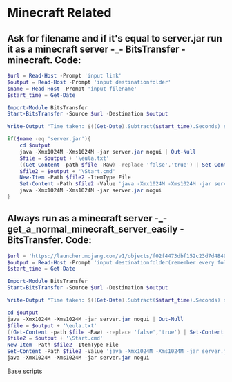 # Minecraft Related
## Ask for filename and if it's equal to server.jar run it as a minecraft server -_- BitsTransfer - minecraft. Code:
```powershell
$url = Read-Host -Prompt 'input link'
$output = Read-Host -Prompt 'input destinationfolder'
$name = Read-Host -Prompt 'input filename'
$start_time = Get-Date

Import-Module BitsTransfer
Start-BitsTransfer -Source $url -Destination $output

Write-Output "Time taken: $((Get-Date).Subtract($start_time).Seconds) second(s)"

if($name -eq 'server.jar'){
    cd $output
    java -Xmx1024M -Xms1024M -jar server.jar nogui | Out-Null
    $file = $output + '\eula.txt'
    ((Get-Content -path $file -Raw) -replace 'false','true') | Set-Content -Path $file
    $file2 = $output + '\Start.cmd'
    New-Item -Path $file2 -ItemType File
    Set-Content -Path $file2 -Value 'java -Xmx1024M -Xms1024M -jar server.jar nogui'
    java -Xmx1024M -Xms1024M -jar server.jar nogui
}
```
## Always run as a minecraft server -_- get_a_normal_minecraft_server_easily - BitsTransfer. Code:
```powershell
$url = 'https://launcher.mojang.com/v1/objects/f02f4473dbf152c23d7d484952121db0b36698cb/server.jar'
$output = Read-Host -Prompt 'input destinationfolder(remember every folder has to exist already)'
$start_time = Get-Date

Import-Module BitsTransfer
Start-BitsTransfer -Source $url -Destination $output

Write-Output "Time taken: $((Get-Date).Subtract($start_time).Seconds) second(s)"

cd $output
java -Xmx1024M -Xms1024M -jar server.jar nogui | Out-Null
$file = $output + '\eula.txt'
((Get-Content -path $file -Raw) -replace 'false','true') | Set-Content -Path $file
$file2 = $output + '\Start.cmd'
New-Item -Path $file2 -ItemType File
Set-Content -Path $file2 -Value 'java -Xmx1024M -Xms1024M -jar server.jar nogui'
java -Xmx1024M -Xms1024M -jar server.jar nogui
```
[Base scripts](https://xiaopi0.github.io/powershelldownloadscripts)
